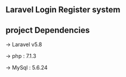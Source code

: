 
## Laravel Login Register system

## project Dependencies

-> Laravel v5.8

-> php : 7.1.3 

-> MySql : 5.6.24
